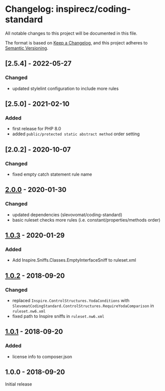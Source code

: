 # Changelog: inspirecz/coding-standard
All notable changes to this project will be documented in this file.

The format is based on [Keep a Changelog](https://keepachangelog.com/en/1.0.0/),
and this project adheres to [Semantic Versioning](https://semver.org/spec/v2.0.0.html).

## [2.5.4] - 2022-05-27
### Changed
- updated stylelint configuration to include more rules

## [2.5.0] - 2021-02-10
### Added
- first release for PHP 8.0
- added `public/protected static abstract method` order setting

## [2.0.2] - 2020-10-07
### Changed
- fixed empty catch statement rule name

## [2.0.0] - 2020-01-30
### Changed
- updated dependencies (slevovomat/coding-standard)
- basic ruleset checks more rules (i.e. constant/properties/methods order)

## [1.0.3] - 2020-01-29
### Added
- Add Inspire.Sniffs.Classes.EmptyInterfaceSniff to ruleset.xml

## [1.0.2] - 2018-09-20
### Changed
- replaced `Inspire.ControlStructures.YodaConditions` with `SlevomatCodingStandard.ControlStructures.RequireYodaComparison` in `ruleset.nw6.xml`
- fixed path to Inspire sniffs in `ruleset.nw6.xml`

## [1.0.1] - 2018-09-20
### Added
- license info to composer.json

## 1.0.0 - 2018-09-20
Initial release

[2.0.0]: https://github.com/InspireCZ/coding-standard/compare/2.0.0..1.0.3
[1.0.3]: https://github.com/InspireCZ/coding-standard/compare/1.0.3..1.0.2
[1.0.2]: https://github.com/InspireCZ/coding-standard/compare/1.0.2..1.0.1
[1.0.1]: https://github.com/InspireCZ/coding-standard/compare/1.0.1..1.0.0

